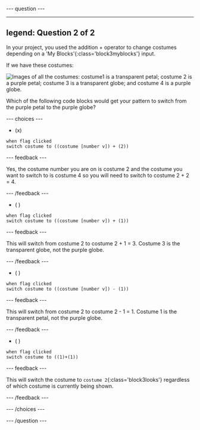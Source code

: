 
--- question ---

---
legend: Question 2 of 2
---

In your project, you used the addition + operator to change costumes depending on a 'My Blocks'{:class='block3myblocks'} input.

If we have these costumes:

![Images of all the costumes: costume1 is a transparent petal; costume 2 is a purple petal; costume 3 is a transparent globe; and costume 4 is a purple globe.](images/costumes_quiz.png)

Which of the following code blocks would get your pattern to switch from the purple petal to the purple globe?

--- choices ---

- (x)

 ```blocks3
 when flag clicked
 switch costume to ((costume [number v]) + (2))
 ```

  --- feedback ---

Yes, the costume number you are on is costume 2 and the costume you want to switch to is costume 4 so you will need to switch to costume 2 + 2 = 4.

  --- /feedback ---

- ( )


 ```blocks3
 when flag clicked
 switch costume to ((costume [number v]) + (1))
 ```

  --- feedback ---

This will switch from costume 2 to costume 2 + 1 = 3. Costume 3 is the transparent globe, not the purple globe.

  --- /feedback ---

- ( )


 ```blocks3
 when flag clicked
 switch costume to ((costume [number v]) - (1))
 ```

  --- feedback ---

This will switch from costume 2 to costume 2 - 1 = 1. Costume 1 is the transparent petal, not the purple globe.

  --- /feedback ---

- ( )

 ```blocks3
 when flag clicked
 switch costume to ((1)+(1))
 ```

  --- feedback ---

This will switch the costume to `costume 2`{:class='block3looks'} regardless of which costume is currently being shown.

  --- /feedback ---

--- /choices ---

--- /question ---
